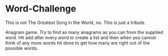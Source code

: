# Word-Challenge

This is not The Greatest Song in the World, no.
This is just a tribute.


Anagram game. Try to find as many anagrams as you can from the supplied word. Hit add after every word to create a list and then when you cannot think of any more words hit done to get how many are right out of the possible words.
